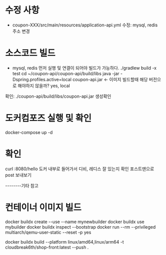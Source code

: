 # 수정 사항
- coupon-XXX/src/main/resources/application-api.yml 수정: mysql, redis 주소 변경

# 소스코드 빌드 
- mysql, redis 먼저 실행 및 연결이 되어야 빌드가 가능하다.
./gradlew build -x test 
cd ~/coupon-api/coupon-api/build/libs
java -jar -Dspring.profiles.active=local coupon-api.jar <- 이미지 빌드할때 해당 버전으로 해야하지 않을까? yes, local


확인: ./coupon-api/build/libs/coupon-api.jar 생성확인 

# 도커컴포즈 실행 및 확인
docker-compose up -d

# 확인
curl <url>:8080/hello
도커 내부로 들어가서 디비, 레디스 잘 있는지 확인 
포스트맨으로 post 보내보기 

--------기타 참고


# 컨테이너 이미지 빌드
docker buildx create --use --name mynewbuilder
docker buildx use mybuilder
docker buildx inspect --bootstrap
docker run --rm --privileged multiarch/qemu-user-static --reset -p yes

docker buildx build --platform linux/amd64,linux/arm64 -t cloudbreak6th/shop-front:latest --push .

